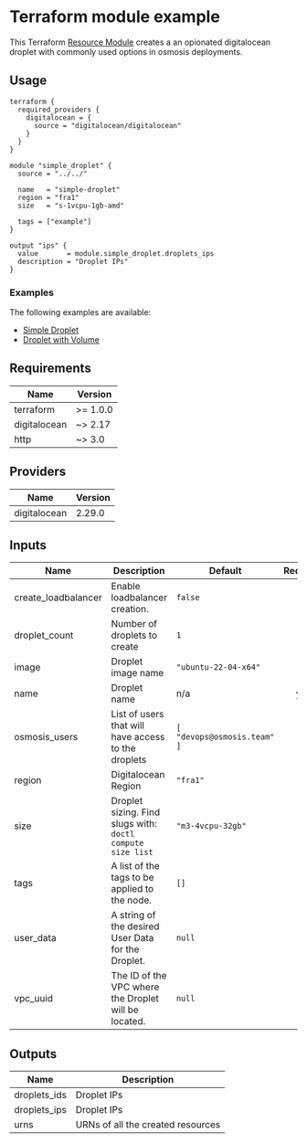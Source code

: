 <!-- BEGIN_TF_DOCS -->

# Terraform module example

This Terraform [Resource Module](https://www.terraform-best-practices.com/key-concepts#resource-module) creates a an opionated digitalocean droplet
with commonly used options in osmosis deployments.

## Usage

```hcl
terraform {
  required_providers {
    digitalocean = {
      source = "digitalocean/digitalocean"
    }
  }
}

module "simple_droplet" {
  source = "../../"

  name   = "simple-droplet"
  region = "fra1"
  size   = "s-1vcpu-1gb-amd"

  tags = ["example"]
}

output "ips" {
  value       = module.simple_droplet.droplets_ips
  description = "Droplet IPs"
}
```

### Examples

The following examples are available:

- [Simple Droplet](./examples/simple-droplet)
- [Droplet with Volume](./examples/droplet-with-volume)

## Requirements

| Name | Version |
|------|---------|
| terraform | >= 1.0.0 |
| digitalocean | ~> 2.17 |
| http | ~> 3.0 |

## Providers

| Name | Version |
|------|---------|
| digitalocean | 2.29.0 |

## Inputs

| Name | Description | Default | Required |
|------|-------------|---------|:--------:|
| create\_loadbalancer | Enable loadbalancer creation. | `false` | no |
| droplet\_count | Number of droplets to create | `1` | no |
| image | Droplet image name | `"ubuntu-22-04-x64"` | no |
| name | Droplet name | n/a | yes |
| osmosis\_users | List of users that will have access to the droplets | ```[ "devops@osmosis.team" ]``` | no |
| region | Digitalocean Region | `"fra1"` | no |
| size | Droplet sizing. Find slugs with: `doctl compute size list` | `"m3-4vcpu-32gb"` | no |
| tags | A list of the tags to be applied to the node. | `[]` | no |
| user\_data | A string of the desired User Data for the Droplet. | `null` | no |
| vpc\_uuid | The ID of the VPC where the Droplet will be located. | `null` | no |

## Outputs

| Name | Description |
|------|-------------|
| droplets\_ids | Droplet IPs |
| droplets\_ips | Droplet IPs |
| urns | URNs of all the created resources |
<!-- END_TF_DOCS -->
